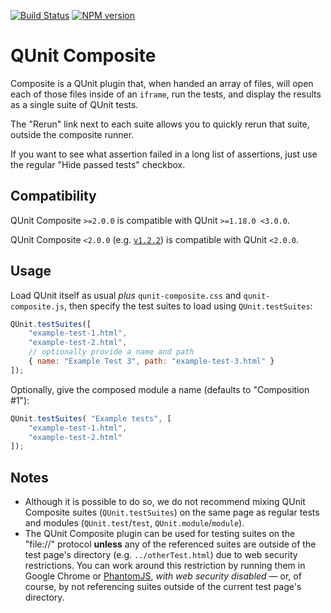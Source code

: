 [![Build Status](https://travis-ci.org/JamesMGreene/qunit-composite.svg?branch=master)](https://travis-ci.org/JamesMGreene/qunit-composite) [![NPM version](https://badge.fury.io/js/qunit-composite.svg)](http://badge.fury.io/js/qunit-composite)
# QUnit Composite

Composite is a QUnit plugin that, when handed an array of files, will
open each of those files inside of an `iframe`, run the tests, and
display the results as a single suite of QUnit tests.

The "Rerun" link next to each suite allows you to quickly rerun that suite,
outside the composite runner.

If you want to see what assertion failed in a long list of assertions,
just use the regular "Hide passed tests" checkbox.


## Compatibility

QUnit Composite `>=2.0.0` is compatible with QUnit `>=1.18.0 <3.0.0`.

QUnit Composite `<2.0.0` (e.g. [`v1.2.2`](https://github.com/JamesMGreene/qunit-composite/releases/tag/v1.2.2)) is compatible with QUnit `<2.0.0`.


## Usage

Load QUnit itself as usual _plus_ `qunit-composite.css` and `qunit-composite.js`,
then specify the test suites to load using `QUnit.testSuites`:

```js
QUnit.testSuites([
    "example-test-1.html",
    "example-test-2.html",
    // optionally provide a name and path
    { name: "Example Test 3", path: "example-test-3.html" }
]);
```

Optionally, give the composed module a name (defaults to "Composition #1"):

```js
QUnit.testSuites( "Example tests", [
    "example-test-1.html",
    "example-test-2.html"
]);
```


## Notes
 - Although it is possible to do so, we do not recommend mixing QUnit Composite suites (`QUnit.testSuites`) on the same page
   as regular tests and modules (`QUnit.test`/`test`, `QUnit.module`/`module`).
 - The QUnit Composite plugin can be used for testing suites on the "file://" protocol **unless** any of the referenced suites
   are outside of the test page's directory (e.g. `../otherTest.html`) due to web security restrictions. You can work around this
   restriction by running them in Google Chrome or [PhantomJS](http://phantomjs.org), _with web security disabled_ &mdash; or,
   of course, by not referencing suites outside of the current test page's directory.
